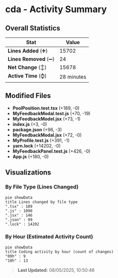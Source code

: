 # cda - Activity Summary 

## Overall Statistics

| Stat                   | Value                                                             |
| ---------------------- | ----------------------------------------------------------------- |
| **Lines Added** (➕)   | 15702                                          |
| **Lines Removed** (➖) | 24                                        |
| **Net Change** (↕)    | 15678                |
| **Active Time** (⌚)   | 28 minutes |


## Modified Files
- **PoolPosition.test.tsx** (+189, -0)
- **MyFeedbackModal.test.js** (+70, -19)
- **MyFeedbackModel.jsx** (+73, -1)
- **index.js** (+3, -0)
- **package.json** (+96, -3)
- **MyFeedbackModal.jsx** (+72, -0)
- **MyProfile.test.js** (+391, -1)
- **yarn.lock** (+14202, -0)
- **MyFeedbackPanel.test.js** (+426, -0)
- **App.js** (+180, -0)

## Visualizations

### By File Type (Lines Changed)

```mermaid
pie showData
title Lines changed by file type
".tsx" : 189
".js" : 1090
".jsx" : 146
".json" : 99
".lock" : 14202
```

### By Hour (Estimated Activity Count)

```mermaid
pie showData
title Coding activity by hour (count of changes)
"09h" : 9
"10h" : 13
```


> **Last Updated:** 08/05/2025, 10:50:48